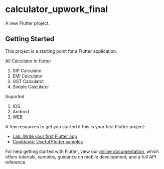 # calculator_upwork_final

A new Flutter project.

## Getting Started

This project is a starting point for a Flutter application.

All Calculator in flutter
01) SIP Calculator
2) EMI Calculator
3) GST Calculatot
4) Simple Calculator

Suported 
1) IOS
2) Android
3) WEB




A few resources to get you started if this is your first Flutter project:

- [Lab: Write your first Flutter app](https://flutter.dev/docs/get-started/codelab)
- [Cookbook: Useful Flutter samples](https://flutter.dev/docs/cookbook)

For help getting started with Flutter, view our
[online documentation](https://flutter.dev/docs), which offers tutorials,
samples, guidance on mobile development, and a full API reference.
